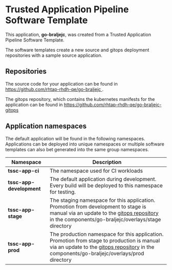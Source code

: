 # Trusted Application Pipeline Software Template

This application, **go-braljejc**, was created from a Trusted Application Pipeline Software Template.

The software templates create a new source and gitops deployment repositories with a sample source application. 

## Repositories

The source code for your application can be found in [https://github.com/rhtap-rhdh-qe/go-braljejc ](https://github.com/rhtap-rhdh-qe/go-braljejc ).
 
The gitops repository, which contains the kubernetes manifests for the application can be found in 
[https://github.com/rhtap-rhdh-qe/go-braljejc-gitops ](https://github.com/rhtap-rhdh-qe/go-braljejc-gitops ) 

## Application namespaces 

The default application will be found in the following namespaces. Applications can be deployed into unique namespaces or multiple software templates can also bet generated into the same group namespaces.  

|  Namespace   |  Description   |  
| -------- | -------- |
| **tssc-app-ci** | The namespace used for CI workloads |
| **tssc-app-development** | The default application during development. Every build will be deployed to this namespace for testing. |
| **tssc-app-stage** | The staging namespace for this application. Promotion from development to stage is manual via an update to the [gitops repository](https://github.com/rhtap-rhdh-qe/go-braljejc-gitops ) in the components/go-braljejc/overlays/stage directory |
| **tssc-app-prod** | The production namespace for this application. Promotion from stage to production is manual via an update to the [gitops repository](https://github.com/rhtap-rhdh-qe/go-braljejc-gitops ) in the components/go-braljejc/overlays/prod directory |